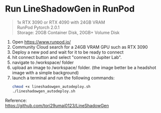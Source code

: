 # Run LineShadowGen in RunPod

> 1x RTX 3090 or RTX 4090 with 24GB VRAM  
> RunPod Pytorch 2.0.1  
> Storage: 20GB Container Disk, 20GB+ Volume Disk  

1. Open https://www.runpod.io/
2. Community Cloud search for a 24GB VRAM GPU such as RTX 3090
3. Deploy a new pod and wait for it to be ready to connect
4. hit connect button and select "connect to Jupiter Lab".  
5. navigate to /workspace/ folder
6. upload an image to /workspace/ folder. (the image better be a headshot image with a simple background)  
7. launch a terminal and run the following commands:
    ```bash
    chmod +x lineshadowgen_autodeploy.sh
    ./lineshadowgen_autodeploy.sh
    ```

Reference:  
https://github.com/tori29umai0123/LineShadowGen
